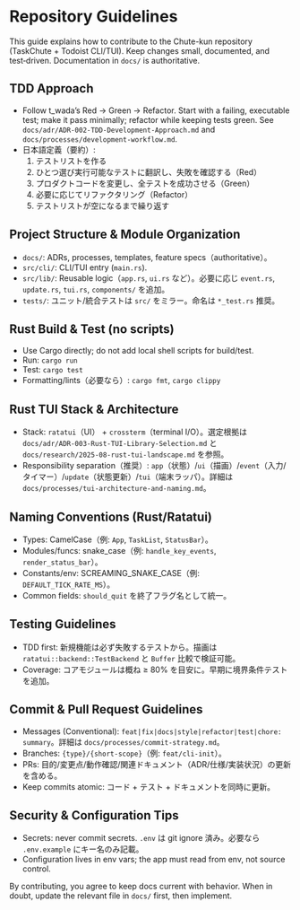 # Repository Guidelines

This guide explains how to contribute to the Chute-kun repository (TaskChute + Todoist CLI/TUI). Keep changes small, documented, and test‑driven. Documentation in `docs/` is authoritative.

## TDD Approach
- Follow t_wada’s Red → Green → Refactor. Start with a failing, executable test; make it pass minimally; refactor while keeping tests green. See `docs/adr/ADR-002-TDD-Development-Approach.md` and `docs/processes/development-workflow.md`.
- 日本語定義（要約）:
  1. テストリストを作る
  2. ひとつ選び実行可能なテストに翻訳し、失敗を確認する（Red）
  3. プロダクトコードを変更し、全テストを成功させる（Green）
  4. 必要に応じてリファクタリング（Refactor）
  5. テストリストが空になるまで繰り返す

## Project Structure & Module Organization
- `docs/`: ADRs, processes, templates, feature specs（authoritative）。
- `src/cli/`: CLI/TUI entry (`main.rs`).
- `src/lib/`: Reusable logic（`app.rs`, `ui.rs` など）。必要に応じ `event.rs`, `update.rs`, `tui.rs`, `components/` を追加。
- `tests/`: ユニット/統合テストは `src/` をミラー。命名は `*_test.rs` 推奨。

## Rust Build & Test (no scripts)
- Use Cargo directly; do not add local shell scripts for build/test.
- Run: `cargo run`
- Test: `cargo test`
- Formatting/lints（必要なら）: `cargo fmt`, `cargo clippy`

## Rust TUI Stack & Architecture
- Stack: `ratatui`（UI） + `crossterm`（terminal I/O）。選定根拠は `docs/adr/ADR-003-Rust-TUI-Library-Selection.md` と `docs/research/2025-08-rust-tui-landscape.md` を参照。
- Responsibility separation（推奨）: `app`（状態）/`ui`（描画）/`event`（入力/タイマー）/`update`（状態更新）/`tui`（端末ラッパ）。詳細は `docs/processes/tui-architecture-and-naming.md`。

## Naming Conventions (Rust/Ratatui)
- Types: CamelCase（例: `App`, `TaskList`, `StatusBar`）。
- Modules/funcs: snake_case（例: `handle_key_events`, `render_status_bar`）。
- Constants/env: SCREAMING_SNAKE_CASE（例: `DEFAULT_TICK_RATE_MS`）。
- Common fields: `should_quit` を終了フラグ名として統一。

## Testing Guidelines
- TDD first: 新規機能は必ず失敗するテストから。描画は `ratatui::backend::TestBackend` と `Buffer` 比較で検証可能。
- Coverage: コアモジュールは概ね ≥ 80% を目安に。早期に境界条件テストを追加。

## Commit & Pull Request Guidelines
- Messages (Conventional): `feat|fix|docs|style|refactor|test|chore: summary`。詳細は `docs/processes/commit-strategy.md`。
- Branches: `{type}/{short-scope}`（例: `feat/cli-init`）。
- PRs: 目的/変更点/動作確認/関連ドキュメント（ADR/仕様/実装状況）の更新を含める。
- Keep commits atomic: コード + テスト + ドキュメントを同時に更新。

## Security & Configuration Tips
- Secrets: never commit secrets. `.env` は git ignore 済み。必要なら `.env.example` にキー名のみ記載。
- Configuration lives in env vars; the app must read from env, not source control.

By contributing, you agree to keep docs current with behavior. When in doubt, update the relevant file in `docs/` first, then implement.
